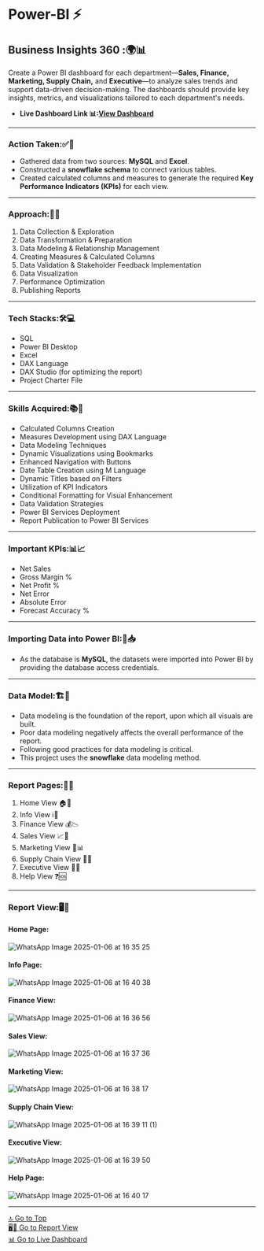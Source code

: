 # Power-BI ⚡
## Business Insights 360 :🌍📊
 Create a Power BI dashboard for each department—**Sales, Finance, Marketing, Supply Chain,** and **Executive**—to analyze sales trends and support data-driven decision-making. The dashboards should provide key insights, metrics, and visualizations tailored to each department's needs.
  <a name="live-dashboard"></a> 
- **Live Dashboard Link 📊:[View Dashboard](https://app.powerbi.com/view?r=eyJrIjoiNzkzMTYyYjgtM2I0Ni00YTg2LThmZjktYzU2YzlmNTU2MzgwIiwidCI6ImM2ZTU0OWIzLTVmNDUtNDAzMi1hYWU5LWQ0MjQ0ZGM1YjJjNCJ9)**
 
________________________________________
### Action Taken:✅📌
- Gathered data from two sources: **MySQL** and **Excel**.
- Constructed a **snowflake schema** to connect various tables.
- Created calculated columns and measures to generate the required **Key Performance Indicators (KPIs)** for each view.
________________________________________
### Approach:🏹🚀
1.	Data Collection & Exploration
2.	Data Transformation & Preparation
3.	Data Modeling & Relationship Management
4.	Creating Measures & Calculated Columns
5.	Data Validation & Stakeholder Feedback Implementation
6.	Data Visualization
7.	Performance Optimization
8.	Publishing Reports
________________________________________
### Tech Stacks:🛠️💻
* SQL
*	Power BI Desktop
*	Excel
*	DAX Language
* DAX Studio (for optimizing the report)
* Project Charter File
________________________________________
### Skills Acquired:📚🎯
*	Calculated Columns Creation
*	Measures Development using DAX Language
*	Data Modeling Techniques
*	Dynamic Visualizations using Bookmarks
*	Enhanced Navigation with Buttons
*	Date Table Creation using M Language
*	Dynamic Titles based on Filters
*	Utilization of KPI Indicators
*	Conditional Formatting for Visual Enhancement
*	Data Validation Strategies
*	Power BI Services Deployment
*	Report Publication to Power BI Services
________________________________________
### Important KPIs:📊📈
*	Net Sales
*	Gross Margin %
*	Net Profit %
*	Net Error
*	Absolute Error
*	Forecast Accuracy %
________________________________________
### Importing Data into Power BI:🔄📥
*	As the database is **MySQL**, the datasets were imported into Power BI by providing the database access credentials.
________________________________________
### Data Model:🏗️🧩
*	Data modeling is the foundation of the report, upon which all visuals are built.
*	Poor data modeling negatively affects the overall performance of the report.
*	Following good practices for data modeling is critical.
*	This project uses the **snowflake** data modeling method.
________________________________________
### Report Pages:📄📜
1.	Home View 🏠📌
2.	Info View ℹ️📖
3.	Finance View 💰📉
4.	Sales View 📈💼
5.	Marketing View 📣📊
6.	Supply Chain View 🔗🚚
7.	Executive View 👔🏢
8.	Help View ❓🆘
________________________________________
<a name="report-view"></a> 
### Report View:🖥️🔎

#### Home Page:
![WhatsApp Image 2025-01-06 at 16 35 25](https://github.com/user-attachments/assets/835dc5da-d487-4054-85ca-24b5527a228d)

#### Info Page:
![WhatsApp Image 2025-01-06 at 16 40 38](https://github.com/user-attachments/assets/79730c57-32c2-4b3a-b618-18a76a15185b)

#### Finance View:
![WhatsApp Image 2025-01-06 at 16 36 56](https://github.com/user-attachments/assets/5a4c2a6e-82f8-4a27-9d01-19d9909d7a71)

#### Sales View:
![WhatsApp Image 2025-01-06 at 16 37 36](https://github.com/user-attachments/assets/f67cde89-10ed-4f81-95bc-ef70ed0b9f07)

#### Marketing View:
![WhatsApp Image 2025-01-06 at 16 38 17](https://github.com/user-attachments/assets/b3d7dd1e-5d16-4349-a5a5-6538c04e3cd4)

#### Supply Chain View:
![WhatsApp Image 2025-01-06 at 16 39 11 (1)](https://github.com/user-attachments/assets/018bdc03-cead-42ab-aa3e-4fef35324150)

#### Executive View:
![WhatsApp Image 2025-01-06 at 16 39 50](https://github.com/user-attachments/assets/0d1d904d-7c45-4384-8857-6088cb4f5604)

#### Help Page:
![WhatsApp Image 2025-01-06 at 16 40 17](https://github.com/user-attachments/assets/63f045bc-7545-4910-a135-a408710ed3f2)

 ________________________________________
[🔝 Go to Top]()  
[🖥️🔎 Go to Report View](#report-view)  
[📊 Go to Live Dashboard](#live-dashboard)  



